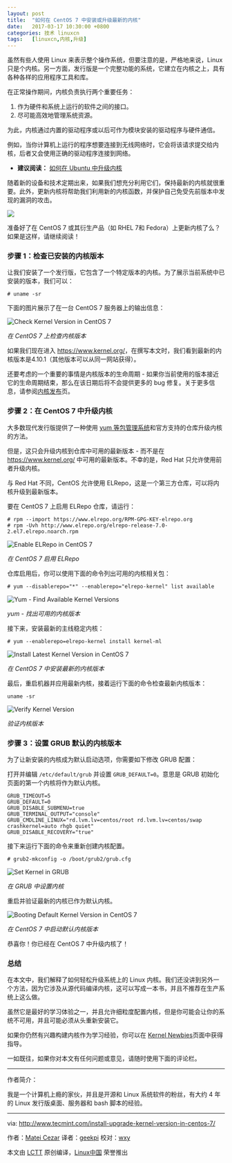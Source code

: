 ```yaml
---
layout: post
title:	"如何在 CentOS 7 中安装或升级最新的内核"
date:	2017-03-17 10:30:00 +0800 
categories:	技术 linuxcn 
tags:	[linuxcn,内核,升级]
---
```



虽然有些人使用 Linux 来表示整个操作系统，但要注意的是，严格地来说，Linux 只是个内核。另一方面，发行版是一个完整功能的系统，它建立在内核之上，具有各种各样的应用程序工具和库。


在正常操作期间，内核负责执行两个重要任务：


1. 作为硬件和系统上运行的软件之间的接口。
2. 尽可能高效地管理系统资源。


为此，内核通过内置的驱动程序或以后可作为模块安装的驱动程序与硬件通信。


例如，当你计算机上运行的程序想要连接到无线网络时，它会将该请求提交给内核，后者又会使用正确的驱动程序连接到网络。


* **建议阅读：** [如何在 Ubuntu 中升级内核](/article-8284-1.html)


随着新的设备和技术定期出来，如果我们想充分利用它们，保持最新的内核就很重要。此外，更新内核将帮助我们利用新的内核函数，并保护自己免受先前版本中发现的漏洞的攻击。


![](/Asserts/Images//attachment/album/201703/15/223455zaz2dkck85tc85s7.jpg)


准备好了在 CentOS 7 或其衍生产品（如 RHEL 7和 Fedora）上更新内核了么？如果是这样，请继续阅读！


### 步骤 1：检查已安装的内核版本


让我们安装了一个发行版，它包含了一个特定版本的内核。为了展示当前系统中已安装的版本，我们可以：



```
# uname -sr

```

下面的图片展示了在一台 CentOS 7 服务器上的输出信息：


![Check Kernel Version in CentOS 7](/Asserts/Images//attachment/album/201703/15/223509i1fnxywcyxnfipws.png)


*在 CentOS 7 上检查内核版本*


如果我们现在进入 <https://www.kernel.org/>，在撰写本文时，我们看到最新的内核版本是4.10.1（其他版本可以从同一网站获得）。


还要考虑的一个重要的事情是内核版本的生命周期 - 如果你当前使用的版本接近它的生命周期结束，那么在该日期后将不会提供更多的 bug 修复。关于更多信息，请参阅[内核发布](https://www.kernel.org/category/releases.html)页。


### 步骤 2：在 CentOS 7 中升级内核


大多数现代发行版提供了一种使用 [yum 等包管理系统](http://www.tecmint.com/20-linux-yum-yellowdog-updater-modified-commands-for-package-mangement/)和官方支持的仓库升级内核的方法。


但是，这只会升级内核到仓库中可用的最新版本 - 而不是在 <https://www.kernel.org/> 中可用的最新版本。不幸的是，Red Hat 只允许使用前者升级内核。


与 Red Hat 不同，CentOS 允许使用 ELRepo，这是一个第三方仓库，可以将内核升级到最新版本。


要在 CentOS 7 上启用 ELRepo 仓库，请运行：



```
# rpm --import https://www.elrepo.org/RPM-GPG-KEY-elrepo.org
# rpm -Uvh http://www.elrepo.org/elrepo-release-7.0-2.el7.elrepo.noarch.rpm

```

![Enable ELRepo in CentOS 7](/Asserts/Images//attachment/album/201703/15/223510gkzfkwipkrr8ikq6.png)


*在 CentOS 7 启用 ELRepo*


仓库启用后，你可以使用下面的命令列出可用的内核相关包：



```
# yum --disablerepo="*" --enablerepo="elrepo-kernel" list available

```

![Yum - Find Available Kernel Versions](/Asserts/Images//attachment/album/201703/15/223511efr99mrwrbw1y9s9.png)


*yum - 找出可用的内核版本*


接下来，安装最新的主线稳定内核：



```
# yum --enablerepo=elrepo-kernel install kernel-ml

```

![Install Latest Kernel Version in CentOS 7](/Asserts/Images//attachment/album/201703/15/223511nazfhaq5hz1cf55p.png)


*在 CentOS 7 中安装最新的内核版本*


最后，重启机器并应用最新内核，接着运行下面的命令检查最新内核版本：



```
uname -sr

```

![Verify Kernel Version](/Asserts/Images//attachment/album/201703/15/223512bqugzsn76d7eeppe.png)


*验证内核版本*


### 步骤 3：设置 GRUB 默认的内核版本


为了让新安装的内核成为默认启动选项，你需要如下修改 GRUB 配置：


打开并编辑 `/etc/default/grub` 并设置 `GRUB_DEFAULT=0`。意思是 GRUB 初始化页面的第一个内核将作为默认内核。



```
GRUB_TIMEOUT=5
GRUB_DEFAULT=0
GRUB_DISABLE_SUBMENU=true
GRUB_TERMINAL_OUTPUT="console"
GRUB_CMDLINE_LINUX="rd.lvm.lv=centos/root rd.lvm.lv=centos/swap crashkernel=auto rhgb quiet"
GRUB_DISABLE_RECOVERY="true"

```

接下来运行下面的命令来重新创建内核配置。



```
# grub2-mkconfig -o /boot/grub2/grub.cfg

```

![Set Kernel in GRUB](/Asserts/Images//attachment/album/201703/15/223512urltdx4law2zxxxx.png)


*在 GRUB 中设置内核*


重启并验证最新的内核已作为默认内核。


![Booting Default Kernel Version in CentOS 7](/Asserts/Images//attachment/album/201703/15/223513y98j48086989fjpb.png)


*在 CentOS 7 中启动默认内核版本*


恭喜你！你已经在 CentOS 7 中升级内核了！


### 总结


在本文中，我们解释了如何轻松升级系统上的 Linux 内核。我们还没讲到另外一个方法，因为它涉及从源代码编译内核，这可以写成一本书，并且不推荐在生产系统上这么做。


虽然它是最好的学习体验之一，并且允许细粒度配置内核，但是你可能会让你的系统不可用，并且可能必须从头重新安装它。


如果你仍然有兴趣构建内核作为学习经验，你可以在 [Kernel Newbies](https://kernelnewbies.org/KernelBuild)页面中获得指导。


一如既往，如果你对本文有任何问题或意见，请随时使用下面的评论栏。




---


作者简介：


我是一个计算机上瘾的家伙，并且是开源和 Linux 系统软件的粉丝，有大约 4 年的 Linux 发行版桌面、服务器和 bash 脚本的经验。




---


via: <http://www.tecmint.com/install-upgrade-kernel-version-in-centos-7/>


作者：[Matei Cezar](http://www.tecmint.com/author/cezarmatei/) 译者：[geekpi](https://github.com/geekpi) 校对：[wxy](https://github.com/wxy)


本文由 [LCTT](https://github.com/LCTT/TranslateProject) 原创编译，[Linux中国](https://linux.cn/) 荣誉推出
